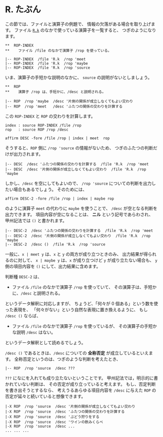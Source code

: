 # R. たぶん


この節では、ファイルと演算子の例題で、
情報の欠落がある場合を取り上げます。
ファイル [`R.k`][R.k] のなかで使っている演算子を一覧すると、
つぎのようになります。

``` text
**  ROP-INDEX
**    ファイル /file のなかで演算子 /rop を使っている。

|-- ROP-INDEX  /file 'R.k  /rop 'meet
|-- ROP-INDEX  /file 'R.k  /rop 'maybe
|-- ROP-INDEX  /file 'R.k  /rop 'source
```

いま、演算子の手短かな説明のなかに、
`source` の説明がないとしましょう。

``` text
**  ROP
**    演算子 /rop は、手短かに、/desc と説明される。

|-- ROP  /rop 'maybe  /desc '片側の関係が成立しなくてもよい交わり
|-- ROP  /rop 'meet   /desc 'ふたつの関係の交わりを計算する
```

この `ROP-INDEX` と `ROP` の交わりを計算します。

``` text
index : source ROP-INDEX /file /rop
rop   : source ROP /rop /desc

affirm DESC -fore /file /rop | index | meet  rop
```

そうすると、`ROP` 側に `/rop 'source` の情報がないため、
つぎのふたつの判断だけが出力されます。

``` text
|-- DESC  /desc 'ふたつの関係の交わりを計算する  /file 'R.k  /rop 'meet
|-- DESC  /desc '片側の関係が成立しなくてもよい交わり  /file 'R.k  /rop 'maybe
```

しかし、`/desc` を空にしてもよいので、
`/rop 'source` についての判断を出力したい場合もあるでしょう。
そのためには、

``` text
affirm DESC-2 -fore /file /rop | index | maybe rop
```

のように演算子 `meet` の代わりに `maybe` を使うことで、
`/desc` が空となる判断を出力できます。
項目内容が空になることは、 **ニル** という記号であらわされ、
甲州記法では `()` と書かれます。

``` text
|-- DESC-2  /desc 'ふたつの関係の交わりを計算する  /file 'R.k  /rop 'meet
|-- DESC-2  /desc '片側の関係が成立しなくてもよい交わり  /file 'R.k  /rop 'maybe
|-- DESC-2  /desc ()  /file 'R.k  /rop 'source
```

一般に、`x | meet y` は、`x` と `y` の両方が成り立つときのみ、
出力結果が得られるのに対して、
`x | maybe y` は、`x` が成り立つけど `y` が成り立たない場合も、
`y` 側の項目内容を `()` にして、出力結果に含めます。

判断種 `DESC-2` は、

 - ファイル `/file` のなかで演算子 `/rop` を使っていて、
   その演算子は、手短かに、`/desc` と説明される。

というデータ解釈に対応しますが、
ちょうど、「何々が 0 個ある」という数を使った表現を、
「何々がない」という自然な表現に置き換えるように、
もし `/desc ()` ならば、

 - ファイル `/file` のなかで演算子 `/rop` を使っているが、
   その演算子の手短かな説明 `/desc` はない。

というデータ解釈として読めるでしょう。

`/desc ()` であるときは、`/desc` についての
**全称否定** が成立しているといえます。
全称否定というのは、つぎのような判断を考えたとき、

``` text
|-- ROP  /rop 'source  /desc ???
```

`???` になにを入れても成り立たないということです。
甲州記法では，明示的に書かれていない判断は、
その否定が成り立っていると考えます。
もし、否定判断を書き出そうとするなら、
考えうるあらゆる項目内容を `/desc` に与えた
`ROP` の否定が延々と続いていると想像できます。

``` text
|-X ROP  /rop 'source  /desc '片側の関係が成立しなくてもよい交わり
|-X ROP  /rop 'source  /desc 'ふたつの関係の交わりを計算する
|-X ROP  /rop 'source  /desc 'ぶどう狩りをする
|-X ROP  /rop 'source  /desc 'ワインの飲みくらべ
|-X ROP  /rop 'source  /desc ...
... ... ...
```


[R.k]:   https://github.com/seinokatsuhiro/abc-of-koshucode/blob/master/draft/section/R/R.k

